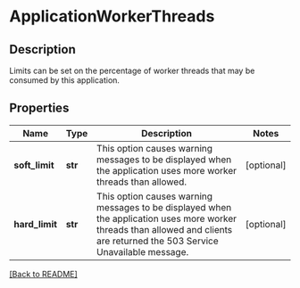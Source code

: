 # ApplicationWorkerThreads

## Description

Limits can be set on the percentage of worker threads that may  be consumed by this application.


## Properties

Name | Type | Description | Notes
------------ | ------------- | ------------- | -------------
**soft_limit** | **str** | This option causes warning messages to be displayed when the  application uses more worker threads than allowed.  | [optional] 
**hard_limit** | **str** | This option causes warning messages to be displayed when the  application uses more worker threads than allowed and  clients are returned the 503 Service Unavailable message.  | [optional] 

[[Back to README]](../README.md)



